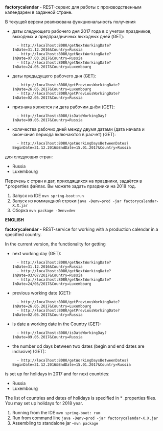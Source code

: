 **factorycalendar** - REST-сервис для работы с производственным календарем в заданной стране.

В текущей версии реализована функциональность получения
- даты следующего рабочего дня 2017 года в с учетом праздников, выходных и предпраздничных выходных дней (GET):

        - http://localhost:8080/getNextWorkingDate?InDate=31.12.2016&Country=Russia
        - http://localhost:8080/getNextWorkingDate?InDate=07.03.2017&Country=Russia
        - http://localhost:8080/getNextWorkingDate?InDate=24.05.2017&Country=Luxembourg
        
- даты предыдущего рабочего дня (GET):

        - http://localhost:8080/getPreviousWorkingDate?InDate=26.05.2017&Country=Luxembourg
        - http://localhost:8080/getPreviousWorkingDate?InDate=02.05.2017&Country=Russia 
               
- признака является ли дата рабочим днём (GET):
 
        - http://localhost:8080/isDateWorkingDay?InDate=09.05.2017&Country=Russia

- количества рабочих дней между двумя датами (дата начала и окончания периода включаются в расчет) (GET):

        - http://localhost:8080/getWorkingDaysBetweenDates?BeginDate=31.12.2016&EndDate=15.01.2017&Country=Russia
для следующих стран:
- Russia
- Luxembourg

Перечень с стран и дат, приходящихся на праздники, задаётся в *.properties файлах. Вы можете задать праздники на 2018 год.


1. Запуск из IDE `mvn spring-boot:run`
2. Запуск из коммандной строки `java -Denv=prod -jar factorycalendar-X.X.jar`
3. Сборка `mvn package -Denv=dev`


**ENGLISH**

**factorycalendar** - REST-service for working with a production calendar in a specified country.

In the current version, the functionality for getting 
- next working day (GET):

        - http://localhost:8080/getNextWorkingDate?InDate=31.12.2016&Country=Russia
        - http://localhost:8080/getNextWorkingDate?InDate=03/07/2017&Country=Russia
        - http://localhost:8080/getNextWorkingDate?InDate=24/05/2017&Country=Luxembourg
- previous working date (GET):

        - http://localhost:8080/getPreviousWorkingDate?InDate=26.05.2017&Country=Luxembourg
        - http://localhost:8080/getPreviousWorkingDate?InDate=02.05.2017&Country=Russia
- is date a working date in the Country (GET):

        - http://localhost:8080/isDateWorkingDay?InDate=09.05.2017&Country=Russia
- the number od days between two dates (begin and end dates are inclusive) (GET):

        - http://localhost:8080/getWorkingDaysBetweenDates?BeginDate=31.12.2016&EndDate=15.01.2017&Country=Russia
is set up for holidays in 2017 and for next countries:
- Russia
- Luxembourg

The list of countries and dates of holidays is specified in * .properties files. You may set up holidays for 2018 year.


1. Running from the IDE `mvn spring-boot: run`
2. Run from command line `java -Denv=prod -jar factorycalendar-X.X.jar`
3. Assembling to standalone jar -`mvn package`